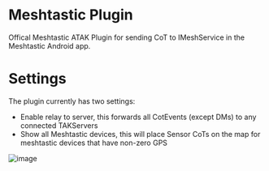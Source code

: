 # Meshtastic Plugin
Offical Meshtastic ATAK Plugin for sending CoT to IMeshService in the Meshtastic Android app.

# Settings
The plugin currently has two settings:
- Enable relay to server, this forwards all CotEvents (except DMs) to any connected TAKServers
- Show all Meshtastic devices, this will place Sensor CoTs on the map for meshtastic devices that have non-zero GPS

![image](https://github.com/meshtastic/ATAK-Plugin/assets/79813408/88b0663e-58a6-4fb5-89cc-74dfdac6cfdc)

